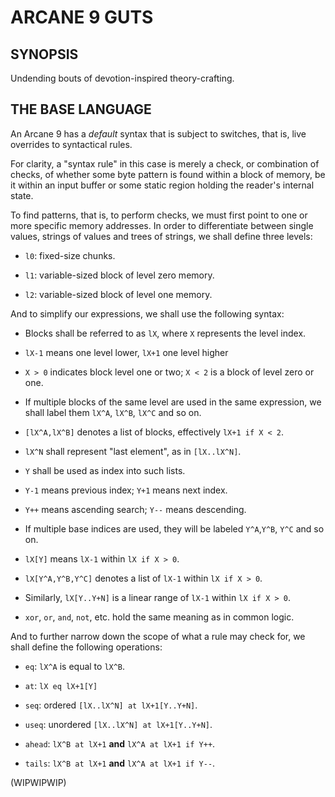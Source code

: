 # ARCANE 9 GUTS

## SYNOPSIS

Undending bouts of devotion-inspired theory-crafting.

## THE BASE LANGUAGE

An Arcane 9 has a *default* syntax that is subject to switches, that is, live overrides to syntactical rules.

For clarity, a "syntax rule" in this case is merely a check, or combination of checks, of whether some byte pattern is found within a block of memory, be it within an input buffer or some static region holding the reader's internal state.

To find patterns, that is, to perform checks, we must first point to one or more specific memory addresses. In order to differentiate between single values, strings of values and trees of strings, we shall define three levels:

- `l0`: fixed-size chunks.

- `l1`: variable-sized block of level zero memory.

- `l2`: variable-sized block of level one memory.

And to simplify our expressions, we shall use the following syntax:

- Blocks shall be referred to as `lX`, where `X` represents the level index.

- `lX-1` means one level lower, `lX+1` one level higher

- `X > 0` indicates block level one or two; `X < 2` is a block of level zero or one.

- If multiple blocks of the same level are used in the same expression, we shall label them `lX^A`, `lX^B`, `lX^C` and so on.

- `[lX^A,lX^B]` denotes a list of blocks, effectively `lX+1 if X < 2`.

- `lX^N` shall represent "last element", as in `[lX..lX^N]`.

- `Y` shall be used as index into such lists.

- `Y-1` means previous index; `Y+1` means next index.

- `Y++` means ascending search; `Y--` means descending.

- If multiple base indices are used, they will be labeled `Y^A`,`Y^B`, `Y^C` and so on.

- `lX[Y]` means `lX-1` within `lX if X > 0`.

- `lX[Y^A,Y^B,Y^C]` denotes a list of `lX-1` within `lX if X > 0`.

- Similarly, `lX[Y..Y+N]` is a linear range of `lX-1` within `lX if X > 0`.

- `xor`, `or`, `and`, `not`, etc. hold the same meaning as in common logic.

And to further narrow down the scope of what a rule may check for, we shall define the following operations:

- `eq`: `lX^A` is equal to `lX^B`.

- `at`: `lX eq lX+1[Y]`

- `seq`: ordered `[lX..lX^N] at lX+1[Y..Y+N]`.

- `useq`: unordered `[lX..lX^N] at lX+1[Y..Y+N]`.

- `ahead`: `lX^B at lX+1` __and__ `lX^A at lX+1 if Y++`.

- `tails`: `lX^B at lX+1` __and__ `lX^A at lX+1 if Y--`.

(WIPWIPWIP)
